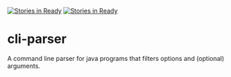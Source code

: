 [![Stories in Ready](https://badge.waffle.io/liketechnik/cli-parser.png?label=ready&title=Ready)](https://waffle.io/liketechnik/cli-parser?utm_source=badge)
[![Stories in Ready](https://badge.waffle.io/liketechnik/cli-parser.png?label=ready&title=Ready)](https://waffle.io/liketechnik/cli-parser?utm_source=badge)
# cli-parser
A command line parser for java programs that filters options and (optional) arguments.
